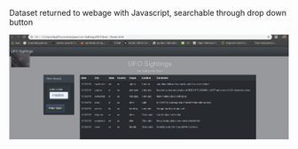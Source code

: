 <p>Dataset returned to webage with Javascript, searchable through drop down button<p>



![javascript img](https://github.com/clayfranklin/javascript-challenge/blob/master/UFO-level-1/JS_data_table_pull_down.png)
